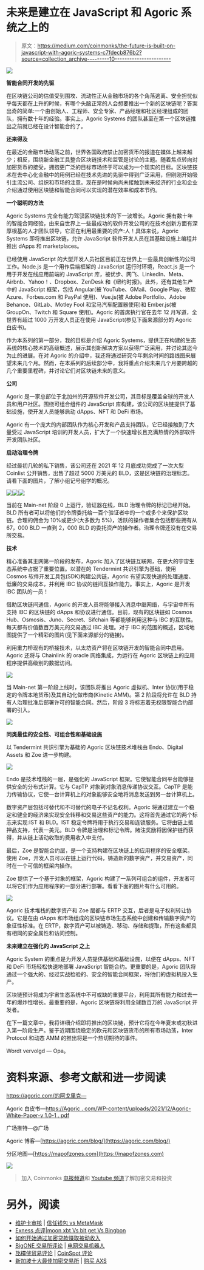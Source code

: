 # 未来是建立在 JavaScript 和 Agoric 系统之上的

> 原文：<https://medium.com/coinmonks/the-future-is-built-on-javascript-with-agoric-systems-c7fdecb876b2?source=collection_archive---------10----------------------->

![](img/1deaae193b14f9d5b503dd79baf0b44a.png)

**智能合同开发的先驱**

在区块链公司的估值受到围攻、流动性正从金融市场的各个角落逃离、安全担忧似乎每天都在上升的时候，有哪个头脑正常的人会想要推出一个新的区块链呢？答案出奇的简单:一个由创始人、工程师、安全专家、产品经理和社区经理组成的团队，拥有数十年的经验。事实上，Agoric Systems 的团队甚至在第一个区块链推出之前就已经在设计智能合约了。

**还来得及**

在最近的金融市场动荡之前，世界各国政府禁止加密货币的报道在媒体上越来越少；相反，围绕新金融工具整合区块链技术和监管是讨论的主题。随着焦点转向对加密货币的接受，拥抱更广泛的目标市场终于可以成为一个现实的目标。区块链技术在去中心化金融中的用例已经在技术先进的先驱中得到广泛采用，但刚刚开始吸引主流公司、组织和市场的注意。现在是时候向尚未接触到未来经济的行业和企业介绍通过使用区块链和智能合同可以实现的潜在效率和成本节约。

**一个聪明的方法**

Agoric Systems 完全有能力驾驭区块链技术的下一波增长。Agoric 拥有数十年的智能合同经验，由来自世界上一些最成功的软件开发公司的在技术创新方面有深厚根基的人才团队领导，它正在利用最重要的资产:人！具体来说，Agoric Systems 即将推出区块链，允许 JavaScript 软件开发人员在其基础设施上编程并推出 dApps 和 marketplaces。

已经使用 JavaScript 的大型开发人员社区目前正在世界上一些最具创新性的公司工作。Node.js 是一个用作后端框架的 JavaScript 运行时环境，React.js 是一个用于开发在线应用前端的 JavaScript 库，被优步、网飞、LinkedIn、Meta、Airbnb、Yahoo！、Dropbox、ZenDesk 和《纽约时报》。此外，还有其他生产中的 JavaScript 框架，包括 Angular(被 YouTube、GMail、Google Play、微软 Azure、Forbes.com 和 PayPal 使用)、Vue.js(被 Adobe Portfolio、Adobe Behance、GitLab、Motley Fool 和宝马汽车配置器使用)和 Ember.js(被 GroupOn、Twitch 和 Square 使用)。Agoric 的首席执行官在去年 12 月写道，全世界有超过 1000 万开发人员正在使用 JavaScript(参见下面来源部分的 Agoric 白皮书)。

作为本系列的第一部分，我的目标是介绍 Agoric Systems，提供正在构建的生态系统的核心技术的高级概述，展示其创新解决方案以获得广泛采用，并讨论其迄今为止的进展。在对 Agoric 的介绍中，我还将通过研究今年剩余时间的路线图来展望未来几个月。然而，在本系列的后续部分中，我将重点介绍未来几个月要跨越的几个重要里程碑，并讨论它们对区块链未来的意义。

**公司**

Agoric 是一家总部位于北加州的开源软件开发公司，其目标是覆盖全球的开发人员和用户社区。围绕可组合组件的 JavaScript 库构建，该公司的区块链提供了基础设施，使开发人员能够启动 dApps、NFT 和 DeFi 市场。

Agoric 有一个庞大的内部团队作为核心开发和产品支持团队，它已经接触到了大量受过 JavaScript 培训的开发人员，扩大了一个快速增长且充满热情的外部软件开发团队社区。

**启动治理令牌**

经过最初几轮的私下销售，该公司还在 2021 年 12 月底成功完成了一次大型 Coinlist 公开销售，出售了超过 5000 万美元的 BLD，这是区块链的治理标志。请看下面的图片，了解小组记号组学的概况。

![](img/c590dfcfedcafb5a338b22a1937dbd51.png)![](img/d80f7edc242598ca726cf3af7e107c73.png)![](img/1054123d1875d29721ae97d1c7e9eb3f.png)

当前在 Main-net 阶段 0 上运行，验证器在线，BLD 治理令牌的标记已经开始。BLD 所有者可以将他们的令牌委托给一百个验证者中的一个或多个来保护区块链。合理的佣金为 10%或更少(大多数为 5%)，活跃的操作者集合包括那些拥有从 67，000 BLD 一直到 2，000 BLD 的委托资产的操作者。治理令牌还没有在交易所交易。

**技术**

精心准备其主网第一阶段的发布，Agoric 加入了区块链互联网，在更大的宇宙生态系统中占据了重要位置。以潜在的 Tendermint 共识引擎为基础，使用 Cosmos 软件开发工具包(SDK)构建公共链，Agoric 有望实现快速的处理速度、低廉的交易成本，并利用 IBC 协议的链间互操作能力。事实上，Agoric 是开发 IBC 团队的一员！

借助区块链间通信，Agoric 的开发人员将能够接入消息中继网络，与宇宙中所有支持 IBC 的区块链的 dApps 和协议进行通信。目前，现有的区块链如 Cosmos Hub、Osmosis、Juno、Secret、Sifchain 等都能够利用这种与 IBC 的互联性。每天都有价值数百万美元的交易通过 IBC 处理。对于 IBC 的范围的概述，区域地图提供了一个精彩的图片(见下面来源部分的链接)。

利用重力桥现有的桥接技术，以太坊资产将在区块链开发的智能合同中启用。Agoric 还将与 Chainlink 的 oracle 网络集成，为运行在 Agoric 区块链上的应用程序提供高级别的数据访问。

![](img/6ded674b18a8179f988d621d3bbce65f.png)

当 Main-net 第一阶段上线时，该团队将推出 Agoric 虚拟机、Inter 协议(用于稳定的令牌本地货币)及其自动化做市商(Kinetic AMM)。第 2 阶段将允许在 BLD 持有人治理批准后部署许可的智能合同。然后，阶段 3 将标志着无权限智能合约部署的引入。

![](img/b57417ad81599713336313006759a266.png)

**同类最佳的安全性、可组合性和基础设施**

以 Tendermint 共识引擎为基础的 Agoric 区块链技术堆栈由 Endo、Digital Assets 和 Zoe 进一步构建。

![](img/4ce0ea4b45db33f4d99dbeb1763ff037.png)

Endo 是技术堆栈的一层，是强化的 JavaScript 框架。它使智能合同平台能够提供安全的分布式计算。它与 CapTP 对象到对象消息传递协议交互。CapTP 是能力传输协议，它使一台计算机上的对象能够安全地将消息发送到另一台计算机上。

数字资产层包括可替代和不可替代的电子不记名权利。Agoric 将通过建立一个稳定和健全的经济来实现安全转移和交易这些资产的能力。这将首先通过它的两个标志来实现:IST 和 BLD。IST 稳定令牌将用于执行交易和连锁服务。它将由链上抵押品支持，代表一美元。BLD 令牌是治理和标记令牌。赌注奖励将因保护链而获得，并从链上活动收取的费用收入中支付。

最后，Zoe 是智能合约层，是一个支持构建在区块链上的应用程序的安全框架。使用 Zoe，开发人员可以在链上运行代码，铸造新的数字资产，并交易资产，同时在一个可信的框架内操作。

Zoe 提供了一个基于对象的框架，Agoric 构建了一系列可组合的组件，开发者可以将它们作为应用程序的一部分进行部署。看看下面的图片有什么可用的。

![](img/f66d297501fc2ed53ff35a47a387c2b9.png)

Agoric 技术堆栈的数字资产和 Zoe 层都与 ERTP 交互，后者是电子权利转让协议。它是在由 dApps 和市场组成的区块链市场生态系统中创建和传输数字资产的象征性标准。在 ERTP，数字资产可以被铸造、移动、存储和提取，所有这些都具有相同的安全属性和访问控制。

**未来建立在强化的 JavaScript 之上**

Agoric System 的重点是为开发人员提供基础和基础设施，以便在 dApps、NFT 和 DeFi 市场轻松快速地部署 JavaScript 智能合约。更重要的是，Agoric 团队将通过一个强大的、经过实战检验的、安全的智能合同框架，将他们的虚拟机投入生产。

区块链预计将成为宇宙生态系统中不可或缺的重要平台，利用其所有能力和过去一年的爆炸性增长。最重要的是，Agoric 区块链将利用全球数百万的 JavaScript 开发者。

在下一篇文章中，我将详细介绍即将推出的区块链，预计它将在今年夏末或初秋进入第一阶段生产。鉴于近期围绕稳定的欧元和区块链货币的所有市场动荡，Inter Protocol 和动态 AMM 的推出将是一个热切期待的事件。

Wordt vervolgd — Opa。

# **资料来源、参考文献和进一步阅读**

https://agoric.com/的阿戈里克—

Agoric 白皮书—[https://Agoric . com/WP-content/uploads/2021/12/Agoric-White-Paper-v 1.0-1 . pdf](https://agoric.com/wp-content/uploads/2021/12/Agoric-White-Paper-v1.0-1.pdf)

广场推特—@广场

Agoric 博客—[https://agoric.com/blog/](https://agoric.com/blog/)

分区地图—[https://mapofzones.com](https://mapofzones.com)

![](img/949121d39529e42f13acf92a0b4d1d3e.png)

> 加入 Coinmonks [电报频道](https://t.me/coincodecap)和 [Youtube 频道](https://www.youtube.com/c/coinmonks/videos)了解加密交易和投资

# 另外，阅读

*   [维护卡审核](https://coincodecap.com/uphold-card-review) | [信任钱包 vs MetaMask](https://coincodecap.com/trust-wallet-vs-metamask)
*   [Exness 点评](https://coincodecap.com/exness-review)|[moon xbt Vs bit get Vs Bingbon](https://coincodecap.com/bingbon-vs-bitget-vs-moonxbt)
*   [如何开始通过加密贷款赚取被动收入](https://coincodecap.com/passive-income-crypto-lending)
*   [BigONE 交易所评论](/coinmonks/bigone-exchange-review-64705d85a1d4) | [电网交易机器人](https://coincodecap.com/grid-trading)
*   [氹欞侊贸易评论](https://coincodecap.com/anny-trade-review) | [CoinSpot 评论](https://coincodecap.com/coinspot-review)
*   [新加坡十大最佳加密交易所](https://coincodecap.com/crypto-exchange-in-singapore) | [购买 AXS](https://coincodecap.com/buy-axs-token)